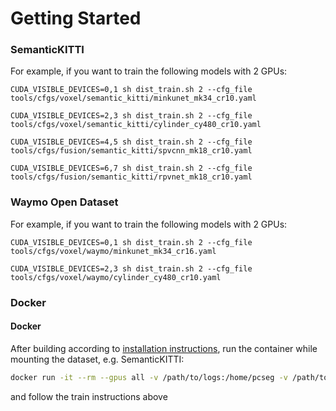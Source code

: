 # Getting Started

### SemanticKITTI

For example, if you want to train the following models with 2 GPUs:

```
CUDA_VISIBLE_DEVICES=0,1 sh dist_train.sh 2 --cfg_file tools/cfgs/voxel/semantic_kitti/minkunet_mk34_cr10.yaml           

CUDA_VISIBLE_DEVICES=2,3 sh dist_train.sh 2 --cfg_file tools/cfgs/voxel/semantic_kitti/cylinder_cy480_cr10.yaml

CUDA_VISIBLE_DEVICES=4,5 sh dist_train.sh 2 --cfg_file tools/cfgs/fusion/semantic_kitti/spvcnn_mk18_cr10.yaml

CUDA_VISIBLE_DEVICES=6,7 sh dist_train.sh 2 --cfg_file tools/cfgs/fusion/semantic_kitti/rpvnet_mk18_cr10.yaml
```

### Waymo Open Dataset

For example, if you want to train the following models with 2 GPUs:

```
CUDA_VISIBLE_DEVICES=0,1 sh dist_train.sh 2 --cfg_file tools/cfgs/voxel/waymo/minkunet_mk34_cr16.yaml       

CUDA_VISIBLE_DEVICES=2,3 sh dist_train.sh 2 --cfg_file tools/cfgs/voxel/waymo/cylinder_cy480_cr10.yaml
```

### Docker

#### Docker

After building according to [installation instructions](./INSTALL.md), run the container while mounting the dataset, e.g. SemanticKITTI:

```bash
docker run -it --rm --gpus all -v /path/to/logs:/home/pcseg -v /path/to/kitti/semanticKITTI/dataset:/home/pcseg/data_root/SemanticKITTI/ pcseg
```

and follow the train instructions above
